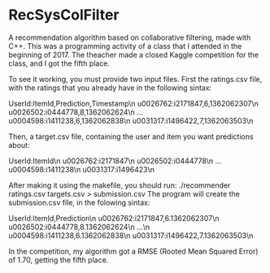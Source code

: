 # RecSysColFilter
A recommendation algorithm based on collaborative filtering, made with C++.
This was a programming activity of a class that I attended in the beginning of 2017.
The theacher made a closed Kaggle competition for the class, and I got the fifth place.

To see it working, you must provide two input files. First the ratings.csv file, with the
ratings that you already have in the following sintax:

UserId:ItemId,Prediction,Timestamp\n
u0026762:i2171847,6,1362062307\n
u0026502:i0444778,8,1362062624\n
...
u0004598:i1411238,6,1362062838\n
u0031317:i1496422,7,1362063503\n

Then, a target.csv file, containing the user and item you want predictions about:

UserId:ItemId\n
u0026762:i2171847\n
u0026502:i0444778\n
...
u0004598:i1411238\n
u0031317:i1496423\n

After making it using the makefile, you should run: ./recommender ratings.csv targets.csv > submission.csv
The program will create the submission.csv file, in the folowing sintax: 

UserId:ItemId,Prediction\n
u0026762:i2171847,6.1362062307\n
u0026502:i0444778,8.1362062624\n
...\n
u0004598:i1411238,6.1362062838\n
u0031317:i1496422,7.1362063503\n


In the competition, my algorithm got a RMSE (Rooted Mean Squared Error) of 1.70, getting the fifth place.
